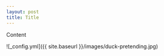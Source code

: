 ```yaml
---
layout: post
title: Title
---
```


Content

![_config.yml]({{ site.baseurl }}/images/duck-pretending.jpg)
